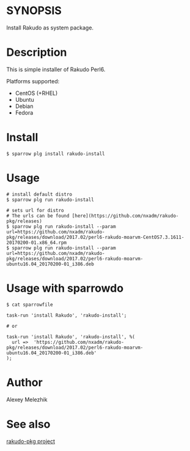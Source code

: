 # SYNOPSIS

Install Rakudo as system package.

# Description

This is simple installer of Rakudo Perl6.

Platforms supported:

* CentOS (+RHEL)
* Ubuntu
* Debian
* Fedora

# Install

    $ sparrow plg install rakudo-install

# Usage

    # install default distro
    $ sparrow plg run rakudo-install

    # sets url for distro
    # The urls can be found [here](https://github.com/nxadm/rakudo-pkg/releases)
    $ sparrow plg run rakudo-install --param url=https://github.com/nxadm/rakudo-pkg/releases/download/2017.02/perl6-rakudo-moarvm-CentOS7.3.1611-20170200-01.x86_64.rpm
    $ sparrow plg run rakudo-install --param url=https://github.com/nxadm/rakudo-pkg/releases/download/2017.02/perl6-rakudo-moarvm-ubuntu16.04_20170200-01_i386.deb

# Usage with sparrowdo

    $ cat sparrowfile

    task-run 'install Rakudo', 'rakudo-install';

    # or

    task-run 'install Rakudo', 'rakudo-install', %(
      url =>  'https://github.com/nxadm/rakudo-pkg/releases/download/2017.02/perl6-rakudo-moarvm-ubuntu16.04_20170200-01_i386.deb'
    );

# Author

Alexey Melezhik

# See also

[rakudo-pkg project](https://github.com/nxadm/rakudo-pkg/releases)




